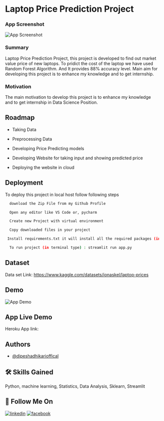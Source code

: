
# Laptop Price Prediction Project

### App Screenshot

![App Screenshot](app-·-Streamlit.png)

### Summary
Laptop Price Prediction Project, this project is developed to find out market value price of new laptops. To pridict the cost of the laptop we have used Random Forest Algorithm. And It provides 88% accuracy level. Main aim for developing this project is to enhance my knowledge and to get internship.


### Motivation

The main motivation to develop this project is to enhance my knowledge and to get internship in Data Science Position.


## Roadmap

- Taking Data

- Preprocessing Data

- Developing Price Predicting models

- Developing Website for taking input and showing predicted price

- Deploying the website in cloud


## Deployment

To deploy this project in local host follow following steps

```bash
  download the Zip File from my Github Profile
```
```bash
  Open any editor like VS Code or, pycharm
```
```bash
  Create new Project with virtual environment
```
```bash
  Copy downloaded files in your project
```
```bash
 Install requirements.txt it will install all the required packages (in terminal type): pip install -r requirements.txt
```
```bash
  To run project (in terminal type) : streamlit run app.py 
```

## Dataset
Data set Link:  https://www.kaggle.com/datasets/ionaskel/laptop-prices



## Demo

![App Demo](laptop-predict-proj.gif)


## App Live Demo 
Heroku App link: 

## Authors

- [@dipeshadhikarioffical](https://www.github.com/dipeshadhikarioffical)


## 🛠 Skills Gained
Python, machine learning, Statistics, Data Analysis, Sklearn, Streamlit


## 🔗 Follow Me On

[![linkedin](https://img.icons8.com/color/48/000000/linkedin-circled--v1.png)](https://www.linkedin.com/in/dipeshadhikarioffical/)
[![facebook](https://img.icons8.com/color/48/000000/facebook-new.png)](https://facebook.com/dipeshadhikarioffical)





